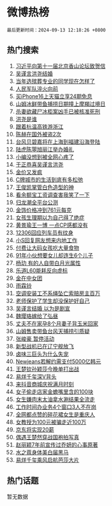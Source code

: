 # 微博热榜

`最后更新时间：2024-09-13 12:18:26 +0800`

## 热门搜索

1. [习近平向第十一届北京香山论坛致贺信](https://m.weibo.cn/search?containerid=100103type%3D1%26t%3D10%26q%3D%23%E4%B9%A0%E8%BF%91%E5%B9%B3%E5%90%91%E7%AC%AC%E5%8D%81%E4%B8%80%E5%B1%8A%E5%8C%97%E4%BA%AC%E9%A6%99%E5%B1%B1%E8%AE%BA%E5%9D%9B%E8%87%B4%E8%B4%BA%E4%BF%A1%23&stream_entry_id=51&isnewpage=1&extparam=seat%3D1%26filter_type%3Drealtimehot%26stream_entry_id%3D51%26pos%3D0%26q%3D%2523%25E4%25B9%25A0%25E8%25BF%2591%25E5%25B9%25B3%25E5%2590%2591%25E7%25AC%25AC%25E5%258D%2581%25E4%25B8%2580%25E5%25B1%258A%25E5%258C%2597%25E4%25BA%25AC%25E9%25A6%2599%25E5%25B1%25B1%25E8%25AE%25BA%25E5%259D%259B%25E8%2587%25B4%25E8%25B4%25BA%25E4%25BF%25A1%2523%26dgr%3D0%26cate%3D10103%26c_type%3D51%26display_time%3D1726201105%26pre_seqid%3D17262011049830123637813)
1. [吴谨言洪尧结婚](https://m.weibo.cn/search?containerid=100103type%3D1%26t%3D10%26q%3D%23%E5%90%B4%E8%B0%A8%E8%A8%80%E6%B4%AA%E5%B0%A7%E7%BB%93%E5%A9%9A%23&stream_entry_id=31&isnewpage=1&extparam=seat%3D1%26lcate%3D5001%26stream_entry_id%3D31%26q%3D%2523%25E5%2590%25B4%25E8%25B0%25A8%25E8%25A8%2580%25E6%25B4%25AA%25E5%25B0%25A7%25E7%25BB%2593%25E5%25A9%259A%2523%26dgr%3D0%26filter_type%3Drealtimehot%26flag%3D4%26c_type%3D31%26band_rank%3D1%26cate%3D5001%26pos%3D0%26realpos%3D1%26display_time%3D1726201105%26pre_seqid%3D17262011049830123637813)
1. [当年选殡葬专业的同学现在怎样了](https://m.weibo.cn/search?containerid=100103type%3D1%26t%3D10%26q%3D%23%E5%BD%93%E5%B9%B4%E9%80%89%E6%AE%A1%E8%91%AC%E4%B8%93%E4%B8%9A%E7%9A%84%E5%90%8C%E5%AD%A6%E7%8E%B0%E5%9C%A8%E6%80%8E%E6%A0%B7%E4%BA%86%23&stream_entry_id=31&isnewpage=1&extparam=seat%3D1%26lcate%3D5001%26stream_entry_id%3D31%26q%3D%2523%25E5%25BD%2593%25E5%25B9%25B4%25E9%2580%2589%25E6%25AE%25A1%25E8%2591%25AC%25E4%25B8%2593%25E4%25B8%259A%25E7%259A%2584%25E5%2590%258C%25E5%25AD%25A6%25E7%258E%25B0%25E5%259C%25A8%25E6%2580%258E%25E6%25A0%25B7%25E4%25BA%2586%2523%26dgr%3D0%26filter_type%3Drealtimehot%26flag%3D1%26c_type%3D31%26band_rank%3D2%26cate%3D5001%26pos%3D1%26realpos%3D2%26display_time%3D1726201105%26pre_seqid%3D17262011049830123637813)
1. [人民军队淬火向前](https://m.weibo.cn/search?containerid=100103type%3D1%26t%3D10%26q%3D%23%E4%BA%BA%E6%B0%91%E5%86%9B%E9%98%9F%E6%B7%AC%E7%81%AB%E5%90%91%E5%89%8D%23&stream_entry_id=31&isnewpage=1&extparam=seat%3D1%26lcate%3D5001%26stream_entry_id%3D31%26q%3D%2523%25E4%25BA%25BA%25E6%25B0%2591%25E5%2586%259B%25E9%2598%259F%25E6%25B7%25AC%25E7%2581%25AB%25E5%2590%2591%25E5%2589%258D%2523%26dgr%3D0%26filter_type%3Drealtimehot%26flag%3D0%26c_type%3D31%26band_rank%3D3%26cate%3D5001%26pos%3D2%26realpos%3D3%26display_time%3D1726201105%26pre_seqid%3D17262011049830123637813)
1. [买iPhone16上天猫立享24期免息](https://m.weibo.cn/search?containerid=100103type%3D1%26t%3D10%26q%3D%23%E4%B9%B0iPhone16%E4%B8%8A%E5%A4%A9%E7%8C%AB%E7%AB%8B%E4%BA%AB24%E6%9C%9F%E5%85%8D%E6%81%AF%23&stream_entry_id=31&isnewpage=1&extparam=seat%3D1%26lcate%3D5001%26stream_entry_id%3D31%26topic_ad%3D1%26dgr%3D0%26adid%3D254799%26filter_type%3Drealtimehot%26c_type%3D31%26pos%3D3%26band_rank%3D4%26cate%3D5001%26q%3D%2523%25E4%25B9%25B0iPhone16%25E4%25B8%258A%25E5%25A4%25A9%25E7%258C%25AB%25E7%25AB%258B%25E4%25BA%25AB24%25E6%259C%259F%25E5%2585%258D%25E6%2581%25AF%2523%26is_ad_pos%3D1%26display_time%3D1726201105%26pre_seqid%3D17262011049830123637813)
1. [山姆冰鲜带鱼捕捞日期撞上摩羯过境日](https://m.weibo.cn/search?containerid=100103type%3D1%26t%3D10%26q%3D%23%E5%B1%B1%E5%A7%86%E5%86%B0%E9%B2%9C%E5%B8%A6%E9%B1%BC%E6%8D%95%E6%8D%9E%E6%97%A5%E6%9C%9F%E6%92%9E%E4%B8%8A%E6%91%A9%E7%BE%AF%E8%BF%87%E5%A2%83%E6%97%A5%23&stream_entry_id=31&isnewpage=1&extparam=seat%3D1%26lcate%3D5001%26stream_entry_id%3D31%26q%3D%2523%25E5%25B1%25B1%25E5%25A7%2586%25E5%2586%25B0%25E9%25B2%259C%25E5%25B8%25A6%25E9%25B1%25BC%25E6%258D%2595%25E6%258D%259E%25E6%2597%25A5%25E6%259C%259F%25E6%2592%259E%25E4%25B8%258A%25E6%2591%25A9%25E7%25BE%25AF%25E8%25BF%2587%25E5%25A2%2583%25E6%2597%25A5%2523%26dgr%3D0%26filter_type%3Drealtimehot%26flag%3D0%26c_type%3D31%26band_rank%3D4%26cate%3D5001%26pos%3D4%26realpos%3D4%26display_time%3D1726201105%26pre_seqid%3D17262011049830123637813)
1. [杀妻欲藏尸冰柜案凶手已被核准死刑](https://m.weibo.cn/search?containerid=100103type%3D1%26t%3D10%26q%3D%23%E6%9D%80%E5%A6%BB%E6%AC%B2%E8%97%8F%E5%B0%B8%E5%86%B0%E6%9F%9C%E6%A1%88%E5%87%B6%E6%89%8B%E5%B7%B2%E8%A2%AB%E6%A0%B8%E5%87%86%E6%AD%BB%E5%88%91%23&stream_entry_id=31&isnewpage=1&extparam=seat%3D1%26lcate%3D5001%26stream_entry_id%3D31%26q%3D%2523%25E6%259D%2580%25E5%25A6%25BB%25E6%25AC%25B2%25E8%2597%258F%25E5%25B0%25B8%25E5%2586%25B0%25E6%259F%259C%25E6%25A1%2588%25E5%2587%25B6%25E6%2589%258B%25E5%25B7%25B2%25E8%25A2%25AB%25E6%25A0%25B8%25E5%2587%2586%25E6%25AD%25BB%25E5%2588%2591%2523%26dgr%3D0%26filter_type%3Drealtimehot%26flag%3D0%26c_type%3D31%26band_rank%3D5%26cate%3D5001%26pos%3D5%26realpos%3D5%26display_time%3D1726201105%26pre_seqid%3D17262011049830123637813)
1. [洪尧是谁](https://m.weibo.cn/search?containerid=100103type%3D1%26t%3D10%26q%3D%E6%B4%AA%E5%B0%A7%E6%98%AF%E8%B0%81&stream_entry_id=31&isnewpage=1&extparam=seat%3D1%26lcate%3D5001%26stream_entry_id%3D31%26q%3D%25E6%25B4%25AA%25E5%25B0%25A7%25E6%2598%25AF%25E8%25B0%2581%26dgr%3D0%26filter_type%3Drealtimehot%26flag%3D1%26c_type%3D31%26band_rank%3D6%26cate%3D5001%26pos%3D6%26realpos%3D6%26display_time%3D1726201105%26pre_seqid%3D17262011049830123637813)
1. [跟着杭温高铁游浙江](https://m.weibo.cn/search?containerid=100103type%3D1%26t%3D10%26q%3D%23%E8%B7%9F%E7%9D%80%E6%9D%AD%E6%B8%A9%E9%AB%98%E9%93%81%E6%B8%B8%E6%B5%99%E6%B1%9F%23&stream_entry_id=31&isnewpage=1&extparam=seat%3D1%26lcate%3D5001%26stream_entry_id%3D31%26topic_ad%3D1%26dgr%3D0%26adid%3D254925%26filter_type%3Drealtimehot%26c_type%3D31%26pos%3D7%26band_rank%3D7%26cate%3D5001%26q%3D%2523%25E8%25B7%259F%25E7%259D%2580%25E6%259D%25AD%25E6%25B8%25A9%25E9%25AB%2598%25E9%2593%2581%25E6%25B8%25B8%25E6%25B5%2599%25E6%25B1%259F%2523%26is_ad_pos%3D1%26display_time%3D1726201105%26pre_seqid%3D17262011049830123637813)
1. [陈赫在国外被盗2次](https://m.weibo.cn/search?containerid=100103type%3D1%26t%3D10%26q%3D%23%E9%99%88%E8%B5%AB%E5%9C%A8%E5%9B%BD%E5%A4%96%E8%A2%AB%E7%9B%972%E6%AC%A1%23&stream_entry_id=31&isnewpage=1&extparam=seat%3D1%26lcate%3D5001%26stream_entry_id%3D31%26q%3D%2523%25E9%2599%2588%25E8%25B5%25AB%25E5%259C%25A8%25E5%259B%25BD%25E5%25A4%2596%25E8%25A2%25AB%25E7%259B%25972%25E6%25AC%25A1%2523%26dgr%3D0%26filter_type%3Drealtimehot%26flag%3D1%26c_type%3D31%26band_rank%3D7%26cate%3D5001%26pos%3D8%26realpos%3D7%26display_time%3D1726201105%26pre_seqid%3D17262011049830123637813)
1. [台风贝碧嘉将在上海到福建沿海登陆](https://m.weibo.cn/search?containerid=100103type%3D1%26t%3D10%26q%3D%23%E5%8F%B0%E9%A3%8E%E8%B4%9D%E7%A2%A7%E5%98%89%E5%B0%86%E5%9C%A8%E4%B8%8A%E6%B5%B7%E5%88%B0%E7%A6%8F%E5%BB%BA%E6%B2%BF%E6%B5%B7%E7%99%BB%E9%99%86%23&stream_entry_id=31&isnewpage=1&extparam=seat%3D1%26lcate%3D5001%26stream_entry_id%3D31%26q%3D%2523%25E5%258F%25B0%25E9%25A3%258E%25E8%25B4%259D%25E7%25A2%25A7%25E5%2598%2589%25E5%25B0%2586%25E5%259C%25A8%25E4%25B8%258A%25E6%25B5%25B7%25E5%2588%25B0%25E7%25A6%258F%25E5%25BB%25BA%25E6%25B2%25BF%25E6%25B5%25B7%25E7%2599%25BB%25E9%2599%2586%2523%26dgr%3D0%26filter_type%3Drealtimehot%26flag%3D1%26c_type%3D31%26band_rank%3D8%26cate%3D5001%26pos%3D9%26realpos%3D8%26display_time%3D1726201105%26pre_seqid%3D17262011049830123637813)
1. [陆虎陈曌旭丽江举办婚礼](https://m.weibo.cn/search?containerid=100103type%3D1%26t%3D10%26q%3D%23%E9%99%86%E8%99%8E%E9%99%88%E6%9B%8C%E6%97%AD%E4%B8%BD%E6%B1%9F%E4%B8%BE%E5%8A%9E%E5%A9%9A%E7%A4%BC%23&stream_entry_id=31&isnewpage=1&extparam=seat%3D1%26lcate%3D5001%26stream_entry_id%3D31%26q%3D%2523%25E9%2599%2586%25E8%2599%258E%25E9%2599%2588%25E6%259B%258C%25E6%2597%25AD%25E4%25B8%25BD%25E6%25B1%259F%25E4%25B8%25BE%25E5%258A%259E%25E5%25A9%259A%25E7%25A4%25BC%2523%26dgr%3D0%26filter_type%3Drealtimehot%26flag%3D2%26c_type%3D31%26band_rank%3D9%26cate%3D5001%26pos%3D10%26realpos%3D9%26display_time%3D1726201105%26pre_seqid%3D17262011049830123637813)
1. [小编没想到被全网心疼了](https://m.weibo.cn/search?containerid=100103type%3D1%26t%3D10%26q%3D%23%E5%B0%8F%E7%BC%96%E6%B2%A1%E6%83%B3%E5%88%B0%E8%A2%AB%E5%85%A8%E7%BD%91%E5%BF%83%E7%96%BC%E4%BA%86%23&stream_entry_id=31&isnewpage=1&extparam=seat%3D1%26lcate%3D5001%26stream_entry_id%3D31%26q%3D%2523%25E5%25B0%258F%25E7%25BC%2596%25E6%25B2%25A1%25E6%2583%25B3%25E5%2588%25B0%25E8%25A2%25AB%25E5%2585%25A8%25E7%25BD%2591%25E5%25BF%2583%25E7%2596%25BC%25E4%25BA%2586%2523%26dgr%3D0%26filter_type%3Drealtimehot%26flag%3D1%26c_type%3D31%26band_rank%3D10%26cate%3D5001%26pos%3D11%26realpos%3D10%26display_time%3D1726201105%26pre_seqid%3D17262011049830123637813)
1. [于正恭喜吴谨言洪尧](https://m.weibo.cn/search?containerid=100103type%3D1%26t%3D10%26q%3D%23%E4%BA%8E%E6%AD%A3%E6%81%AD%E5%96%9C%E5%90%B4%E8%B0%A8%E8%A8%80%E6%B4%AA%E5%B0%A7%23&stream_entry_id=31&isnewpage=1&extparam=seat%3D1%26lcate%3D5001%26stream_entry_id%3D31%26q%3D%2523%25E4%25BA%258E%25E6%25AD%25A3%25E6%2581%25AD%25E5%2596%259C%25E5%2590%25B4%25E8%25B0%25A8%25E8%25A8%2580%25E6%25B4%25AA%25E5%25B0%25A7%2523%26dgr%3D0%26filter_type%3Drealtimehot%26flag%3D1%26c_type%3D31%26band_rank%3D11%26cate%3D5001%26pos%3D12%26realpos%3D11%26display_time%3D1726201105%26pre_seqid%3D17262011049830123637813)
1. [金价又发疯](https://m.weibo.cn/search?containerid=100103type%3D1%26t%3D10%26q%3D%23%E9%87%91%E4%BB%B7%E5%8F%88%E5%8F%91%E7%96%AF%23&stream_entry_id=31&isnewpage=1&extparam=seat%3D1%26lcate%3D5001%26stream_entry_id%3D31%26q%3D%2523%25E9%2587%2591%25E4%25BB%25B7%25E5%258F%2588%25E5%258F%2591%25E7%2596%25AF%2523%26dgr%3D0%26filter_type%3Drealtimehot%26flag%3D2%26c_type%3D31%26band_rank%3D12%26cate%3D5001%26pos%3D13%26realpos%3D12%26display_time%3D1726201105%26pre_seqid%3D17262011049830123637813)
1. [C牌城市的生活到底有多松弛](https://m.weibo.cn/search?containerid=100103type%3D1%26t%3D10%26q%3D%23C%E7%89%8C%E5%9F%8E%E5%B8%82%E7%9A%84%E7%94%9F%E6%B4%BB%E5%88%B0%E5%BA%95%E6%9C%89%E5%A4%9A%E6%9D%BE%E5%BC%9B%23&stream_entry_id=31&isnewpage=1&extparam=seat%3D1%26lcate%3D5001%26stream_entry_id%3D31%26q%3D%2523C%25E7%2589%258C%25E5%259F%258E%25E5%25B8%2582%25E7%259A%2584%25E7%2594%259F%25E6%25B4%25BB%25E5%2588%25B0%25E5%25BA%2595%25E6%259C%2589%25E5%25A4%259A%25E6%259D%25BE%25E5%25BC%259B%2523%26dgr%3D0%26filter_type%3Drealtimehot%26flag%3D1%26c_type%3D31%26band_rank%3D13%26cate%3D5001%26pos%3D14%26realpos%3D13%26display_time%3D1726201105%26pre_seqid%3D17262011049830123637813)
1. [王俊凯掌管白色造型的神](https://m.weibo.cn/search?containerid=100103type%3D1%26t%3D10%26q%3D%23%E7%8E%8B%E4%BF%8A%E5%87%AF%E6%8E%8C%E7%AE%A1%E7%99%BD%E8%89%B2%E9%80%A0%E5%9E%8B%E7%9A%84%E7%A5%9E%23&stream_entry_id=31&isnewpage=1&extparam=seat%3D1%26lcate%3D5001%26stream_entry_id%3D31%26q%3D%2523%25E7%258E%258B%25E4%25BF%258A%25E5%2587%25AF%25E6%258E%258C%25E7%25AE%25A1%25E7%2599%25BD%25E8%2589%25B2%25E9%2580%25A0%25E5%259E%258B%25E7%259A%2584%25E7%25A5%259E%2523%26dgr%3D0%26adid%3D253042%26filter_type%3Drealtimehot%26flag%3D0%26c_type%3D31%26band_rank%3D14%26cate%3D5001%26pos%3D15%26realpos%3D14%26display_time%3D1726201105%26pre_seqid%3D17262011049830123637813)
1. [看余额宝工资调查害我笑了一下](https://m.weibo.cn/search?containerid=100103type%3D1%26t%3D10%26q%3D%23%E7%9C%8B%E4%BD%99%E9%A2%9D%E5%AE%9D%E5%B7%A5%E8%B5%84%E8%B0%83%E6%9F%A5%E5%AE%B3%E6%88%91%E7%AC%91%E4%BA%86%E4%B8%80%E4%B8%8B%23&stream_entry_id=31&isnewpage=1&extparam=seat%3D1%26lcate%3D5001%26stream_entry_id%3D31%26q%3D%2523%25E7%259C%258B%25E4%25BD%2599%25E9%25A2%259D%25E5%25AE%259D%25E5%25B7%25A5%25E8%25B5%2584%25E8%25B0%2583%25E6%259F%25A5%25E5%25AE%25B3%25E6%2588%2591%25E7%25AC%2591%25E4%25BA%2586%25E4%25B8%2580%25E4%25B8%258B%2523%26dgr%3D0%26adid%3D255037%26filter_type%3Drealtimehot%26flag%3D0%26c_type%3D31%26band_rank%3D15%26cate%3D5001%26pos%3D16%26realpos%3D15%26display_time%3D1726201105%26pre_seqid%3D17262011049830123637813)
1. [归龙潮全平台公测](https://m.weibo.cn/search?containerid=100103type%3D1%26t%3D10%26q%3D%23%E5%BD%92%E9%BE%99%E6%BD%AE%E5%85%A8%E5%B9%B3%E5%8F%B0%E5%85%AC%E6%B5%8B%23&stream_entry_id=31&isnewpage=1&extparam=seat%3D1%26lcate%3D5001%26stream_entry_id%3D31%26q%3D%2523%25E5%25BD%2592%25E9%25BE%2599%25E6%25BD%25AE%25E5%2585%25A8%25E5%25B9%25B3%25E5%258F%25B0%25E5%2585%25AC%25E6%25B5%258B%2523%26dgr%3D0%26adid%3D254485%26filter_type%3Drealtimehot%26flag%3D0%26c_type%3D31%26band_rank%3D16%26cate%3D5001%26pos%3D17%26realpos%3D16%26display_time%3D1726201105%26pre_seqid%3D17262011049830123637813)
1. [金饰价格冲到761元每克](https://m.weibo.cn/search?containerid=100103type%3D1%26t%3D10%26q%3D%23%E9%87%91%E9%A5%B0%E4%BB%B7%E6%A0%BC%E5%86%B2%E5%88%B0761%E5%85%83%E6%AF%8F%E5%85%8B%23&stream_entry_id=31&isnewpage=1&extparam=seat%3D1%26lcate%3D5001%26stream_entry_id%3D31%26q%3D%2523%25E9%2587%2591%25E9%25A5%25B0%25E4%25BB%25B7%25E6%25A0%25BC%25E5%2586%25B2%25E5%2588%25B0761%25E5%2585%2583%25E6%25AF%258F%25E5%2585%258B%2523%26dgr%3D0%26filter_type%3Drealtimehot%26flag%3D1%26c_type%3D31%26band_rank%3D17%26cate%3D5001%26pos%3D18%26realpos%3D17%26display_time%3D1726201105%26pre_seqid%3D17262011049830123637813)
1. [女孩生理期以为自己得了绝症](https://m.weibo.cn/search?containerid=100103type%3D1%26t%3D10%26q%3D%E5%A5%B3%E5%AD%A9%E7%94%9F%E7%90%86%E6%9C%9F%E4%BB%A5%E4%B8%BA%E8%87%AA%E5%B7%B1%E5%BE%97%E4%BA%86%E7%BB%9D%E7%97%87&stream_entry_id=31&isnewpage=1&extparam=seat%3D1%26lcate%3D5001%26stream_entry_id%3D31%26q%3D%25E5%25A5%25B3%25E5%25AD%25A9%25E7%2594%259F%25E7%2590%2586%25E6%259C%259F%25E4%25BB%25A5%25E4%25B8%25BA%25E8%2587%25AA%25E5%25B7%25B1%25E5%25BE%2597%25E4%25BA%2586%25E7%25BB%259D%25E7%2597%2587%26dgr%3D0%26filter_type%3Drealtimehot%26flag%3D2%26c_type%3D31%26band_rank%3D18%26cate%3D5001%26pos%3D19%26realpos%3D18%26display_time%3D1726201105%26pre_seqid%3D17262011049830123637813)
1. [黄景瑜王一博 一点CP感都没有](https://m.weibo.cn/search?containerid=100103type%3D1%26t%3D10%26q%3D%E9%BB%84%E6%99%AF%E7%91%9C%E7%8E%8B%E4%B8%80%E5%8D%9A+%E4%B8%80%E7%82%B9CP%E6%84%9F%E9%83%BD%E6%B2%A1%E6%9C%89&stream_entry_id=31&isnewpage=1&extparam=seat%3D1%26lcate%3D5001%26stream_entry_id%3D31%26q%3D%25E9%25BB%2584%25E6%2599%25AF%25E7%2591%259C%25E7%258E%258B%25E4%25B8%2580%25E5%258D%259A%2520%25E4%25B8%2580%25E7%2582%25B9CP%25E6%2584%259F%25E9%2583%25BD%25E6%25B2%25A1%25E6%259C%2589%26dgr%3D0%26filter_type%3Drealtimehot%26flag%3D1%26c_type%3D31%26band_rank%3D19%26cate%3D5001%26pos%3D20%26realpos%3D19%26display_time%3D1726201105%26pre_seqid%3D17262011049830123637813)
1. [12306回应列车员有纹身](https://m.weibo.cn/search?containerid=100103type%3D1%26t%3D10%26q%3D%2312306%E5%9B%9E%E5%BA%94%E5%88%97%E8%BD%A6%E5%91%98%E6%9C%89%E7%BA%B9%E8%BA%AB%23&stream_entry_id=31&isnewpage=1&extparam=seat%3D1%26lcate%3D5001%26stream_entry_id%3D31%26q%3D%252312306%25E5%259B%259E%25E5%25BA%2594%25E5%2588%2597%25E8%25BD%25A6%25E5%2591%2598%25E6%259C%2589%25E7%25BA%25B9%25E8%25BA%25AB%2523%26dgr%3D0%26filter_type%3Drealtimehot%26flag%3D1%26c_type%3D31%26band_rank%3D20%26cate%3D5001%26pos%3D21%26realpos%3D20%26display_time%3D1726201105%26pre_seqid%3D17262011049830123637813)
1. [小S回复网友想来内地工作](https://m.weibo.cn/search?containerid=100103type%3D1%26t%3D10%26q%3D%23%E5%B0%8FS%E5%9B%9E%E5%A4%8D%E7%BD%91%E5%8F%8B%E6%83%B3%E6%9D%A5%E5%86%85%E5%9C%B0%E5%B7%A5%E4%BD%9C%23&stream_entry_id=31&isnewpage=1&extparam=seat%3D1%26lcate%3D5001%26stream_entry_id%3D31%26q%3D%2523%25E5%25B0%258FS%25E5%259B%259E%25E5%25A4%258D%25E7%25BD%2591%25E5%258F%258B%25E6%2583%25B3%25E6%259D%25A5%25E5%2586%2585%25E5%259C%25B0%25E5%25B7%25A5%25E4%25BD%259C%2523%26dgr%3D0%26filter_type%3Drealtimehot%26flag%3D1%26c_type%3D31%26band_rank%3D21%26cate%3D5001%26pos%3D22%26realpos%3D21%26display_time%3D1726201105%26pre_seqid%3D17262011049830123637813)
1. [付费让大码女孩吃大量食物](https://m.weibo.cn/search?containerid=100103type%3D1%26t%3D10%26q%3D%E4%BB%98%E8%B4%B9%E8%AE%A9%E5%A4%A7%E7%A0%81%E5%A5%B3%E5%AD%A9%E5%90%83%E5%A4%A7%E9%87%8F%E9%A3%9F%E7%89%A9&stream_entry_id=31&isnewpage=1&extparam=seat%3D1%26lcate%3D5001%26stream_entry_id%3D31%26q%3D%25E4%25BB%2598%25E8%25B4%25B9%25E8%25AE%25A9%25E5%25A4%25A7%25E7%25A0%2581%25E5%25A5%25B3%25E5%25AD%25A9%25E5%2590%2583%25E5%25A4%25A7%25E9%2587%258F%25E9%25A3%259F%25E7%2589%25A9%26dgr%3D0%26filter_type%3Drealtimehot%26flag%3D2%26c_type%3D31%26band_rank%3D22%26cate%3D5001%26pos%3D23%26realpos%3D22%26display_time%3D1726201105%26pre_seqid%3D17262011049830123637813)
1. [91年小伙想要女儿却连生6个儿子](https://m.weibo.cn/search?containerid=100103type%3D1%26t%3D10%26q%3D%2391%E5%B9%B4%E5%B0%8F%E4%BC%99%E6%83%B3%E8%A6%81%E5%A5%B3%E5%84%BF%E5%8D%B4%E8%BF%9E%E7%94%9F6%E4%B8%AA%E5%84%BF%E5%AD%90%23&stream_entry_id=31&isnewpage=1&extparam=seat%3D1%26lcate%3D5001%26stream_entry_id%3D31%26q%3D%252391%25E5%25B9%25B4%25E5%25B0%258F%25E4%25BC%2599%25E6%2583%25B3%25E8%25A6%2581%25E5%25A5%25B3%25E5%2584%25BF%25E5%258D%25B4%25E8%25BF%259E%25E7%2594%259F6%25E4%25B8%25AA%25E5%2584%25BF%25E5%25AD%2590%2523%26dgr%3D0%26filter_type%3Drealtimehot%26flag%3D1%26c_type%3D31%26band_rank%3D23%26cate%3D5001%26pos%3D24%26realpos%3D23%26display_time%3D1726201105%26pre_seqid%3D17262011049830123637813)
1. [杨玏 有的人自带白月光属性](https://m.weibo.cn/search?containerid=100103type%3D1%26t%3D10%26q%3D%E6%9D%A8%E7%8E%8F+%E6%9C%89%E7%9A%84%E4%BA%BA%E8%87%AA%E5%B8%A6%E7%99%BD%E6%9C%88%E5%85%89%E5%B1%9E%E6%80%A7&stream_entry_id=31&isnewpage=1&extparam=seat%3D1%26lcate%3D5001%26stream_entry_id%3D31%26q%3D%25E6%259D%25A8%25E7%258E%258F%2520%25E6%259C%2589%25E7%259A%2584%25E4%25BA%25BA%25E8%2587%25AA%25E5%25B8%25A6%25E7%2599%25BD%25E6%259C%2588%25E5%2585%2589%25E5%25B1%259E%25E6%2580%25A7%26dgr%3D0%26filter_type%3Drealtimehot%26flag%3D1%26c_type%3D31%26band_rank%3D24%26cate%3D5001%26pos%3D25%26realpos%3D24%26display_time%3D1726201105%26pre_seqid%3D17262011049830123637813)
1. [乐道L60能耗反向虚标](https://m.weibo.cn/search?containerid=100103type%3D1%26t%3D10%26q%3D%23%E4%B9%90%E9%81%93L60%E8%83%BD%E8%80%97%E5%8F%8D%E5%90%91%E8%99%9A%E6%A0%87%23&stream_entry_id=31&isnewpage=1&extparam=seat%3D1%26lcate%3D5001%26stream_entry_id%3D31%26q%3D%2523%25E4%25B9%2590%25E9%2581%2593L60%25E8%2583%25BD%25E8%2580%2597%25E5%258F%258D%25E5%2590%2591%25E8%2599%259A%25E6%25A0%2587%2523%26dgr%3D0%26adid%3D254874%26filter_type%3Drealtimehot%26flag%3D0%26c_type%3D31%26band_rank%3D25%26cate%3D5001%26pos%3D26%26realpos%3D25%26display_time%3D1726201105%26pre_seqid%3D17262011049830123637813)
1. [金在中女团](https://m.weibo.cn/search?containerid=100103type%3D1%26t%3D10%26q%3D%E9%87%91%E5%9C%A8%E4%B8%AD%E5%A5%B3%E5%9B%A2&stream_entry_id=31&isnewpage=1&extparam=seat%3D1%26lcate%3D5001%26stream_entry_id%3D31%26q%3D%25E9%2587%2591%25E5%259C%25A8%25E4%25B8%25AD%25E5%25A5%25B3%25E5%259B%25A2%26dgr%3D0%26filter_type%3Drealtimehot%26flag%3D1%26c_type%3D31%26band_rank%3D26%26cate%3D5001%26pos%3D27%26realpos%3D26%26display_time%3D1726201105%26pre_seqid%3D17262011049830123637813)
1. [雨霖铃](https://m.weibo.cn/search?containerid=100103type%3D1%26t%3D10%26q%3D%E9%9B%A8%E9%9C%96%E9%93%83&stream_entry_id=31&isnewpage=1&extparam=seat%3D1%26lcate%3D5001%26stream_entry_id%3D31%26q%3D%25E9%259B%25A8%25E9%259C%2596%25E9%2593%2583%26dgr%3D0%26filter_type%3Drealtimehot%26flag%3D1%26c_type%3D31%26band_rank%3D27%26cate%3D5001%26pos%3D28%26realpos%3D27%26display_time%3D1726201105%26pre_seqid%3D17262011049830123637813)
1. [空调安装工不系绳坠亡索赔房主百万](https://m.weibo.cn/search?containerid=100103type%3D1%26t%3D10%26q%3D%23%E7%A9%BA%E8%B0%83%E5%AE%89%E8%A3%85%E5%B7%A5%E4%B8%8D%E7%B3%BB%E7%BB%B3%E5%9D%A0%E4%BA%A1%E7%B4%A2%E8%B5%94%E6%88%BF%E4%B8%BB%E7%99%BE%E4%B8%87%23&stream_entry_id=31&isnewpage=1&extparam=seat%3D1%26lcate%3D5001%26stream_entry_id%3D31%26q%3D%2523%25E7%25A9%25BA%25E8%25B0%2583%25E5%25AE%2589%25E8%25A3%2585%25E5%25B7%25A5%25E4%25B8%258D%25E7%25B3%25BB%25E7%25BB%25B3%25E5%259D%25A0%25E4%25BA%25A1%25E7%25B4%25A2%25E8%25B5%2594%25E6%2588%25BF%25E4%25B8%25BB%25E7%2599%25BE%25E4%25B8%2587%2523%26dgr%3D0%26filter_type%3Drealtimehot%26flag%3D1%26c_type%3D31%26band_rank%3D28%26cate%3D5001%26pos%3D29%26realpos%3D28%26display_time%3D1726201105%26pre_seqid%3D17262011049830123637813)
1. [老师保护了学生却没保护好自己](https://m.weibo.cn/search?containerid=100103type%3D1%26t%3D10%26q%3D%E8%80%81%E5%B8%88%E4%BF%9D%E6%8A%A4%E4%BA%86%E5%AD%A6%E7%94%9F%E5%8D%B4%E6%B2%A1%E4%BF%9D%E6%8A%A4%E5%A5%BD%E8%87%AA%E5%B7%B1&stream_entry_id=31&isnewpage=1&extparam=seat%3D1%26lcate%3D5001%26stream_entry_id%3D31%26q%3D%25E8%2580%2581%25E5%25B8%2588%25E4%25BF%259D%25E6%258A%25A4%25E4%25BA%2586%25E5%25AD%25A6%25E7%2594%259F%25E5%258D%25B4%25E6%25B2%25A1%25E4%25BF%259D%25E6%258A%25A4%25E5%25A5%25BD%25E8%2587%25AA%25E5%25B7%25B1%26dgr%3D0%26filter_type%3Drealtimehot%26flag%3D1%26c_type%3D31%26band_rank%3D29%26cate%3D5001%26pos%3D30%26realpos%3D29%26display_time%3D1726201105%26pre_seqid%3D17262011049830123637813)
1. [吴谨言结婚 以为是剧宣](https://m.weibo.cn/search?containerid=100103type%3D1%26t%3D10%26q%3D%E5%90%B4%E8%B0%A8%E8%A8%80%E7%BB%93%E5%A9%9A+%E4%BB%A5%E4%B8%BA%E6%98%AF%E5%89%A7%E5%AE%A3&stream_entry_id=31&isnewpage=1&extparam=seat%3D1%26lcate%3D5001%26stream_entry_id%3D31%26q%3D%25E5%2590%25B4%25E8%25B0%25A8%25E8%25A8%2580%25E7%25BB%2593%25E5%25A9%259A%2520%25E4%25BB%25A5%25E4%25B8%25BA%25E6%2598%25AF%25E5%2589%25A7%25E5%25AE%25A3%26dgr%3D0%26filter_type%3Drealtimehot%26flag%3D1%26c_type%3D31%26band_rank%3D30%26cate%3D5001%26pos%3D31%26realpos%3D30%26display_time%3D1726201105%26pre_seqid%3D17262011049830123637813)
1. [魏璎珞嫁给了弘昼](https://m.weibo.cn/search?containerid=100103type%3D1%26t%3D10%26q%3D%23%E9%AD%8F%E7%92%8E%E7%8F%9E%E5%AB%81%E7%BB%99%E4%BA%86%E5%BC%98%E6%98%BC%23&stream_entry_id=31&isnewpage=1&extparam=seat%3D1%26lcate%3D5001%26stream_entry_id%3D31%26q%3D%2523%25E9%25AD%258F%25E7%2592%258E%25E7%258F%259E%25E5%25AB%2581%25E7%25BB%2599%25E4%25BA%2586%25E5%25BC%2598%25E6%2598%25BC%2523%26dgr%3D0%26filter_type%3Drealtimehot%26flag%3D1%26c_type%3D31%26band_rank%3D31%26cate%3D5001%26pos%3D32%26realpos%3D31%26display_time%3D1726201105%26pre_seqid%3D17262011049830123637813)
1. [丈夫不在家孕8个月妻子背玉米回家](https://m.weibo.cn/search?containerid=100103type%3D1%26t%3D10%26q%3D%23%E4%B8%88%E5%A4%AB%E4%B8%8D%E5%9C%A8%E5%AE%B6%E5%AD%958%E4%B8%AA%E6%9C%88%E5%A6%BB%E5%AD%90%E8%83%8C%E7%8E%89%E7%B1%B3%E5%9B%9E%E5%AE%B6%23&stream_entry_id=31&isnewpage=1&extparam=seat%3D1%26lcate%3D5001%26stream_entry_id%3D31%26q%3D%2523%25E4%25B8%2588%25E5%25A4%25AB%25E4%25B8%258D%25E5%259C%25A8%25E5%25AE%25B6%25E5%25AD%25958%25E4%25B8%25AA%25E6%259C%2588%25E5%25A6%25BB%25E5%25AD%2590%25E8%2583%258C%25E7%258E%2589%25E7%25B1%25B3%25E5%259B%259E%25E5%25AE%25B6%2523%26dgr%3D0%26filter_type%3Drealtimehot%26flag%3D0%26c_type%3D31%26band_rank%3D32%26cate%3D5001%26pos%3D33%26realpos%3D32%26display_time%3D1726201105%26pre_seqid%3D17262011049830123637813)
1. [山姆售卖带鱼台风天捕捞引质疑](https://m.weibo.cn/search?containerid=100103type%3D1%26t%3D10%26q%3D%23%E5%B1%B1%E5%A7%86%E5%94%AE%E5%8D%96%E5%B8%A6%E9%B1%BC%E5%8F%B0%E9%A3%8E%E5%A4%A9%E6%8D%95%E6%8D%9E%E5%BC%95%E8%B4%A8%E7%96%91%23&stream_entry_id=31&isnewpage=1&extparam=seat%3D1%26lcate%3D5001%26stream_entry_id%3D31%26q%3D%2523%25E5%25B1%25B1%25E5%25A7%2586%25E5%2594%25AE%25E5%258D%2596%25E5%25B8%25A6%25E9%25B1%25BC%25E5%258F%25B0%25E9%25A3%258E%25E5%25A4%25A9%25E6%258D%2595%25E6%258D%259E%25E5%25BC%2595%25E8%25B4%25A8%25E7%2596%2591%2523%26dgr%3D0%26filter_type%3Drealtimehot%26flag%3D0%26c_type%3D31%26band_rank%3D33%26cate%3D5001%26pos%3D34%26realpos%3D33%26display_time%3D1726201105%26pre_seqid%3D17262011049830123637813)
1. [张峻豪 暂停活动](https://m.weibo.cn/search?containerid=100103type%3D1%26t%3D10%26q%3D%E5%BC%A0%E5%B3%BB%E8%B1%AA+%E6%9A%82%E5%81%9C%E6%B4%BB%E5%8A%A8&stream_entry_id=31&isnewpage=1&extparam=seat%3D1%26lcate%3D5001%26stream_entry_id%3D31%26q%3D%25E5%25BC%25A0%25E5%25B3%25BB%25E8%25B1%25AA%2520%25E6%259A%2582%25E5%2581%259C%25E6%25B4%25BB%25E5%258A%25A8%26dgr%3D0%26filter_type%3Drealtimehot%26flag%3D0%26c_type%3D31%26band_rank%3D34%26cate%3D5001%26pos%3D35%26realpos%3D34%26display_time%3D1726201105%26pre_seqid%3D17262011049830123637813)
1. [新型战机已在辽宁舰放飞](https://m.weibo.cn/search?containerid=100103type%3D1%26t%3D10%26q%3D%23%E6%96%B0%E5%9E%8B%E6%88%98%E6%9C%BA%E5%B7%B2%E5%9C%A8%E8%BE%BD%E5%AE%81%E8%88%B0%E6%94%BE%E9%A3%9E%23&stream_entry_id=31&isnewpage=1&extparam=seat%3D1%26lcate%3D5001%26stream_entry_id%3D31%26q%3D%2523%25E6%2596%25B0%25E5%259E%258B%25E6%2588%2598%25E6%259C%25BA%25E5%25B7%25B2%25E5%259C%25A8%25E8%25BE%25BD%25E5%25AE%2581%25E8%2588%25B0%25E6%2594%25BE%25E9%25A3%259E%2523%26dgr%3D0%26filter_type%3Drealtimehot%26flag%3D0%26c_type%3D31%26band_rank%3D35%26cate%3D5001%26pos%3D36%26realpos%3D35%26display_time%3D1726201105%26pre_seqid%3D17262011049830123637813)
1. [卤味三巨头为什么失宠](https://m.weibo.cn/search?containerid=100103type%3D1%26t%3D10%26q%3D%23%E5%8D%A4%E5%91%B3%E4%B8%89%E5%B7%A8%E5%A4%B4%E4%B8%BA%E4%BB%80%E4%B9%88%E5%A4%B1%E5%AE%A0%23&stream_entry_id=31&isnewpage=1&extparam=seat%3D1%26lcate%3D5001%26stream_entry_id%3D31%26q%3D%2523%25E5%258D%25A4%25E5%2591%25B3%25E4%25B8%2589%25E5%25B7%25A8%25E5%25A4%25B4%25E4%25B8%25BA%25E4%25BB%2580%25E4%25B9%2588%25E5%25A4%25B1%25E5%25AE%25A0%2523%26dgr%3D0%26filter_type%3Drealtimehot%26flag%3D0%26c_type%3D31%26band_rank%3D36%26cate%3D5001%26pos%3D37%26realpos%3D36%26display_time%3D1726201105%26pre_seqid%3D17262011049830123637813)
1. [Newjeans若解约需支付5000亿韩元](https://m.weibo.cn/search?containerid=100103type%3D1%26t%3D10%26q%3D%23Newjeans%E8%8B%A5%E8%A7%A3%E7%BA%A6%E9%9C%80%E6%94%AF%E4%BB%985000%E4%BA%BF%E9%9F%A9%E5%85%83%23&stream_entry_id=31&isnewpage=1&extparam=seat%3D1%26lcate%3D5001%26stream_entry_id%3D31%26q%3D%2523Newjeans%25E8%258B%25A5%25E8%25A7%25A3%25E7%25BA%25A6%25E9%259C%2580%25E6%2594%25AF%25E4%25BB%25985000%25E4%25BA%25BF%25E9%259F%25A9%25E5%2585%2583%2523%26dgr%3D0%26filter_type%3Drealtimehot%26flag%3D0%26c_type%3D31%26band_rank%3D37%26cate%3D5001%26pos%3D38%26realpos%3D37%26display_time%3D1726201105%26pre_seqid%3D17262011049830123637813)
1. [王楚钦孙颖莎今晚单打出战](https://m.weibo.cn/search?containerid=100103type%3D1%26t%3D10%26q%3D%23%E7%8E%8B%E6%A5%9A%E9%92%A6%E5%AD%99%E9%A2%96%E8%8E%8E%E4%BB%8A%E6%99%9A%E5%8D%95%E6%89%93%E5%87%BA%E6%88%98%23&stream_entry_id=31&isnewpage=1&extparam=seat%3D1%26lcate%3D5001%26stream_entry_id%3D31%26q%3D%2523%25E7%258E%258B%25E6%25A5%259A%25E9%2592%25A6%25E5%25AD%2599%25E9%25A2%2596%25E8%258E%258E%25E4%25BB%258A%25E6%2599%259A%25E5%258D%2595%25E6%2589%2593%25E5%2587%25BA%25E6%2588%2598%2523%26dgr%3D0%26filter_type%3Drealtimehot%26flag%3D1%26c_type%3D31%26band_rank%3D38%26cate%3D5001%26pos%3D39%26realpos%3D38%26display_time%3D1726201105%26pre_seqid%3D17262011049830123637813)
1. [易烊千玺深V背头](https://m.weibo.cn/search?containerid=100103type%3D1%26t%3D10%26q%3D%23%E6%98%93%E7%83%8A%E5%8D%83%E7%8E%BA%E6%B7%B1V%E8%83%8C%E5%A4%B4%23&stream_entry_id=31&isnewpage=1&extparam=seat%3D1%26lcate%3D5001%26stream_entry_id%3D31%26q%3D%2523%25E6%2598%2593%25E7%2583%258A%25E5%258D%2583%25E7%258E%25BA%25E6%25B7%25B1V%25E8%2583%258C%25E5%25A4%25B4%2523%26dgr%3D0%26filter_type%3Drealtimehot%26flag%3D1%26c_type%3D31%26band_rank%3D39%26cate%3D5001%26pos%3D40%26realpos%3D39%26display_time%3D1726201105%26pre_seqid%3D17262011049830123637813)
1. [来抖音商城庆祝满月时刻](https://m.weibo.cn/search?containerid=100103type%3D1%26t%3D10%26q%3D%23%E6%9D%A5%E6%8A%96%E9%9F%B3%E5%95%86%E5%9F%8E%E5%BA%86%E7%A5%9D%E6%BB%A1%E6%9C%88%E6%97%B6%E5%88%BB%23&stream_entry_id=31&isnewpage=1&extparam=seat%3D1%26lcate%3D5001%26stream_entry_id%3D31%26q%3D%2523%25E6%259D%25A5%25E6%258A%2596%25E9%259F%25B3%25E5%2595%2586%25E5%259F%258E%25E5%25BA%2586%25E7%25A5%259D%25E6%25BB%25A1%25E6%259C%2588%25E6%2597%25B6%25E5%2588%25BB%2523%26dgr%3D0%26adid%3D254899%26filter_type%3Drealtimehot%26flag%3D0%26c_type%3D31%26band_rank%3D40%26cate%3D5001%26pos%3D41%26realpos%3D40%26display_time%3D1726201105%26pre_seqid%3D17262011049830123637813)
1. [女子偷走店家金蟾嘴里含的100块](https://m.weibo.cn/search?containerid=100103type%3D1%26t%3D10%26q%3D%23%E5%A5%B3%E5%AD%90%E5%81%B7%E8%B5%B0%E5%BA%97%E5%AE%B6%E9%87%91%E8%9F%BE%E5%98%B4%E9%87%8C%E5%90%AB%E7%9A%84100%E5%9D%97%23&stream_entry_id=31&isnewpage=1&extparam=seat%3D1%26lcate%3D5001%26stream_entry_id%3D31%26q%3D%2523%25E5%25A5%25B3%25E5%25AD%2590%25E5%2581%25B7%25E8%25B5%25B0%25E5%25BA%2597%25E5%25AE%25B6%25E9%2587%2591%25E8%259F%25BE%25E5%2598%25B4%25E9%2587%258C%25E5%2590%25AB%25E7%259A%2584100%25E5%259D%2597%2523%26dgr%3D0%26filter_type%3Drealtimehot%26flag%3D0%26c_type%3D31%26band_rank%3D41%26cate%3D5001%26pos%3D42%26realpos%3D41%26display_time%3D1726201105%26pre_seqid%3D17262011049830123637813)
1. [女生嫌肉末太油拿水涮结果全流走](https://m.weibo.cn/search?containerid=100103type%3D1%26t%3D10%26q%3D%23%E5%A5%B3%E7%94%9F%E5%AB%8C%E8%82%89%E6%9C%AB%E5%A4%AA%E6%B2%B9%E6%8B%BF%E6%B0%B4%E6%B6%AE%E7%BB%93%E6%9E%9C%E5%85%A8%E6%B5%81%E8%B5%B0%23&stream_entry_id=31&isnewpage=1&extparam=seat%3D1%26lcate%3D5001%26stream_entry_id%3D31%26q%3D%2523%25E5%25A5%25B3%25E7%2594%259F%25E5%25AB%258C%25E8%2582%2589%25E6%259C%25AB%25E5%25A4%25AA%25E6%25B2%25B9%25E6%258B%25BF%25E6%25B0%25B4%25E6%25B6%25AE%25E7%25BB%2593%25E6%259E%259C%25E5%2585%25A8%25E6%25B5%2581%25E8%25B5%25B0%2523%26dgr%3D0%26filter_type%3Drealtimehot%26flag%3D0%26c_type%3D31%26band_rank%3D42%26cate%3D5001%26pos%3D43%26realpos%3D42%26display_time%3D1726201105%26pre_seqid%3D17262011049830123637813)
1. [工作时间办业务4个窗口3人不在岗](https://m.weibo.cn/search?containerid=100103type%3D1%26t%3D10%26q%3D%23%E5%B7%A5%E4%BD%9C%E6%97%B6%E9%97%B4%E5%8A%9E%E4%B8%9A%E5%8A%A14%E4%B8%AA%E7%AA%97%E5%8F%A33%E4%BA%BA%E4%B8%8D%E5%9C%A8%E5%B2%97%23&stream_entry_id=31&isnewpage=1&extparam=seat%3D1%26lcate%3D5001%26stream_entry_id%3D31%26q%3D%2523%25E5%25B7%25A5%25E4%25BD%259C%25E6%2597%25B6%25E9%2597%25B4%25E5%258A%259E%25E4%25B8%259A%25E5%258A%25A14%25E4%25B8%25AA%25E7%25AA%2597%25E5%258F%25A33%25E4%25BA%25BA%25E4%25B8%258D%25E5%259C%25A8%25E5%25B2%2597%2523%26dgr%3D0%26filter_type%3Drealtimehot%26flag%3D0%26c_type%3D31%26band_rank%3D43%26cate%3D5001%26pos%3D44%26realpos%3D43%26display_time%3D1726201105%26pre_seqid%3D17262011049830123637813)
1. [全网都点赞的碎花裙女生是重庆人](https://m.weibo.cn/search?containerid=100103type%3D1%26t%3D10%26q%3D%23%E5%85%A8%E7%BD%91%E9%83%BD%E7%82%B9%E8%B5%9E%E7%9A%84%E7%A2%8E%E8%8A%B1%E8%A3%99%E5%A5%B3%E7%94%9F%E6%98%AF%E9%87%8D%E5%BA%86%E4%BA%BA%23&stream_entry_id=31&isnewpage=1&extparam=seat%3D1%26lcate%3D5001%26stream_entry_id%3D31%26q%3D%2523%25E5%2585%25A8%25E7%25BD%2591%25E9%2583%25BD%25E7%2582%25B9%25E8%25B5%259E%25E7%259A%2584%25E7%25A2%258E%25E8%258A%25B1%25E8%25A3%2599%25E5%25A5%25B3%25E7%2594%259F%25E6%2598%25AF%25E9%2587%258D%25E5%25BA%2586%25E4%25BA%25BA%2523%26dgr%3D0%26filter_type%3Drealtimehot%26flag%3D1%26c_type%3D31%26band_rank%3D44%26cate%3D5001%26pos%3D45%26realpos%3D44%26display_time%3D1726201105%26pre_seqid%3D17262011049830123637813)
1. [女教授为100元被骗走近100万](https://m.weibo.cn/search?containerid=100103type%3D1%26t%3D10%26q%3D%23%E5%A5%B3%E6%95%99%E6%8E%88%E4%B8%BA100%E5%85%83%E8%A2%AB%E9%AA%97%E8%B5%B0%E8%BF%91100%E4%B8%87%23&stream_entry_id=31&isnewpage=1&extparam=seat%3D1%26lcate%3D5001%26stream_entry_id%3D31%26q%3D%2523%25E5%25A5%25B3%25E6%2595%2599%25E6%258E%2588%25E4%25B8%25BA100%25E5%2585%2583%25E8%25A2%25AB%25E9%25AA%2597%25E8%25B5%25B0%25E8%25BF%2591100%25E4%25B8%2587%2523%26dgr%3D0%26filter_type%3Drealtimehot%26flag%3D0%26c_type%3D31%26band_rank%3D45%26cate%3D5001%26pos%3D46%26realpos%3D45%26display_time%3D1726201105%26pre_seqid%3D17262011049830123637813)
1. [京东将实现20薪](https://m.weibo.cn/search?containerid=100103type%3D1%26t%3D10%26q%3D%23%E4%BA%AC%E4%B8%9C%E5%B0%86%E5%AE%9E%E7%8E%B020%E8%96%AA%23&stream_entry_id=31&isnewpage=1&extparam=seat%3D1%26lcate%3D5001%26stream_entry_id%3D31%26q%3D%2523%25E4%25BA%25AC%25E4%25B8%259C%25E5%25B0%2586%25E5%25AE%259E%25E7%258E%25B020%25E8%2596%25AA%2523%26dgr%3D0%26filter_type%3Drealtimehot%26flag%3D1%26c_type%3D31%26band_rank%3D46%26cate%3D5001%26pos%3D47%26realpos%3D46%26display_time%3D1726201105%26pre_seqid%3D17262011049830123637813)
1. [偶遇王楚然穿战国袍拍写真](https://m.weibo.cn/search?containerid=100103type%3D1%26t%3D10%26q%3D%23%E5%81%B6%E9%81%87%E7%8E%8B%E6%A5%9A%E7%84%B6%E7%A9%BF%E6%88%98%E5%9B%BD%E8%A2%8D%E6%8B%8D%E5%86%99%E7%9C%9F%23&stream_entry_id=31&isnewpage=1&extparam=seat%3D1%26lcate%3D5001%26stream_entry_id%3D31%26q%3D%2523%25E5%2581%25B6%25E9%2581%2587%25E7%258E%258B%25E6%25A5%259A%25E7%2584%25B6%25E7%25A9%25BF%25E6%2588%2598%25E5%259B%25BD%25E8%25A2%258D%25E6%258B%258D%25E5%2586%2599%25E7%259C%259F%2523%26dgr%3D0%26filter_type%3Drealtimehot%26flag%3D1%26c_type%3D31%26band_rank%3D47%26cate%3D5001%26pos%3D48%26realpos%3D47%26display_time%3D1726201105%26pre_seqid%3D17262011049830123637813)
1. [赵丽颖7年前宣传过乔妍的心事原著](https://m.weibo.cn/search?containerid=100103type%3D1%26t%3D10%26q%3D%23%E8%B5%B5%E4%B8%BD%E9%A2%967%E5%B9%B4%E5%89%8D%E5%AE%A3%E4%BC%A0%E8%BF%87%E4%B9%94%E5%A6%8D%E7%9A%84%E5%BF%83%E4%BA%8B%E5%8E%9F%E8%91%97%23&stream_entry_id=31&isnewpage=1&extparam=seat%3D1%26lcate%3D5001%26stream_entry_id%3D31%26q%3D%2523%25E8%25B5%25B5%25E4%25B8%25BD%25E9%25A2%25967%25E5%25B9%25B4%25E5%2589%258D%25E5%25AE%25A3%25E4%25BC%25A0%25E8%25BF%2587%25E4%25B9%2594%25E5%25A6%258D%25E7%259A%2584%25E5%25BF%2583%25E4%25BA%258B%25E5%258E%259F%25E8%2591%2597%2523%26dgr%3D0%26filter_type%3Drealtimehot%26flag%3D1%26c_type%3D31%26band_rank%3D48%26cate%3D5001%26pos%3D49%26realpos%3D48%26display_time%3D1726201105%26pre_seqid%3D17262011049830123637813)
1. [水之蔻身体美白届黑马](https://m.weibo.cn/search?containerid=100103type%3D1%26t%3D10%26q%3D%23%E6%B0%B4%E4%B9%8B%E8%94%BB%E8%BA%AB%E4%BD%93%E7%BE%8E%E7%99%BD%E5%B1%8A%E9%BB%91%E9%A9%AC%23&stream_entry_id=31&isnewpage=1&extparam=seat%3D1%26lcate%3D5001%26stream_entry_id%3D31%26q%3D%2523%25E6%25B0%25B4%25E4%25B9%258B%25E8%2594%25BB%25E8%25BA%25AB%25E4%25BD%2593%25E7%25BE%258E%25E7%2599%25BD%25E5%25B1%258A%25E9%25BB%2591%25E9%25A9%25AC%2523%26dgr%3D0%26adid%3D252892%26filter_type%3Drealtimehot%26flag%3D0%26c_type%3D31%26band_rank%3D49%26cate%3D5001%26pos%3D50%26realpos%3D49%26display_time%3D1726201105%26pre_seqid%3D17262011049830123637813)
1. [易烊千玺乘风启航芭莎大片](https://m.weibo.cn/search?containerid=100103type%3D1%26t%3D10%26q%3D%23%E6%98%93%E7%83%8A%E5%8D%83%E7%8E%BA%E4%B9%98%E9%A3%8E%E5%90%AF%E8%88%AA%E8%8A%AD%E8%8E%8E%E5%A4%A7%E7%89%87%23&stream_entry_id=31&isnewpage=1&extparam=seat%3D1%26lcate%3D5001%26stream_entry_id%3D31%26q%3D%2523%25E6%2598%2593%25E7%2583%258A%25E5%258D%2583%25E7%258E%25BA%25E4%25B9%2598%25E9%25A3%258E%25E5%2590%25AF%25E8%2588%25AA%25E8%258A%25AD%25E8%258E%258E%25E5%25A4%25A7%25E7%2589%2587%2523%26dgr%3D0%26filter_type%3Drealtimehot%26flag%3D1%26c_type%3D31%26band_rank%3D50%26cate%3D5001%26pos%3D51%26realpos%3D50%26display_time%3D1726201105%26pre_seqid%3D17262011049830123637813)

## 热门话题

暂无数据
